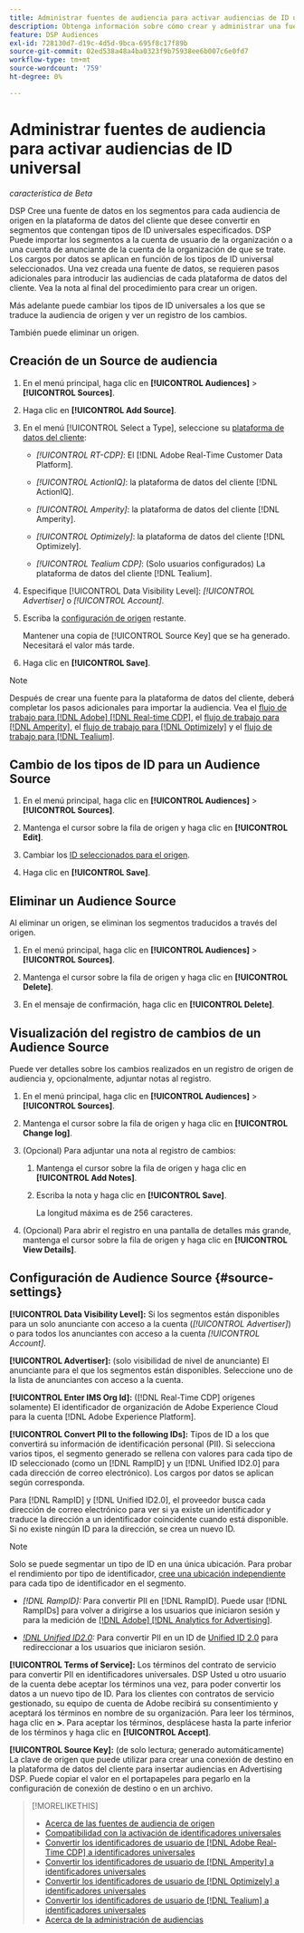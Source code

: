 ```yaml
---
title: Administrar fuentes de audiencia para activar audiencias de ID universal
description: Obtenga información sobre cómo crear y administrar una fuente para importar audiencias desde la plataforma de datos del cliente y convertirlas en segmentos que contengan ID universales.
feature: DSP Audiences
exl-id: 728130d7-d19c-4d5d-9bca-695f8c17f89b
source-git-commit: 02ed538a48a4ba0323f9b75938ee6b007c6e0fd7
workflow-type: tm+mt
source-wordcount: '759'
ht-degree: 0%

---
```


# Administrar fuentes de audiencia para activar audiencias de ID universal

*característica de Beta*

DSP Cree una fuente de datos en los segmentos para cada audiencia de origen en la plataforma de datos del cliente que desee convertir en segmentos que contengan tipos de ID universales especificados. DSP Puede importar los segmentos a la cuenta de usuario de la organización o a una cuenta de anunciante de la cuenta de la organización de que se trate. Los cargos por datos se aplican en función de los tipos de ID universal seleccionados. Una vez creada una fuente de datos, se requieren pasos adicionales para introducir las audiencias de cada plataforma de datos del cliente. Vea la nota al final del procedimiento para crear un origen.

Más adelante puede cambiar los tipos de ID universales a los que se traduce la audiencia de origen y ver un registro de los cambios.

También puede eliminar un origen.

## Creación de un Source de audiencia

<!-- Not sure about this

You can create one source for each combination of universal ID partner and data visibility level.

-->

1. En el menú principal, haga clic en **[!UICONTROL Audiences]** > **[!UICONTROL Sources]**.

1. Haga clic en **[!UICONTROL Add Source]**.

1. En el menú [!UICONTROL Select a Type], seleccione su [plataforma de datos del cliente](source-about.md):

   * *[!UICONTROL RT-CDP]*: El [!DNL Adobe Real-Time Customer Data Platform].

   * *[!UICONTROL ActionIQ]*: la plataforma de datos del cliente [!DNL ActionIQ].

   * *[!UICONTROL Amperity]*: la plataforma de datos del cliente [!DNL Amperity].

   * *[!UICONTROL Optimizely]*: la plataforma de datos del cliente [!DNL Optimizely].

   * *[!UICONTROL Tealium CDP]*: (Solo usuarios configurados) La plataforma de datos del cliente [!DNL Tealium].

1. Especifique [!UICONTROL Data Visibility Level]: *[!UICONTROL Advertiser]* o *[!UICONTROL Account]*.

1. Escriba la [configuración de origen](#source-settings) restante.

   Mantener una copia de [!UICONTROL Source Key] que se ha generado. Necesitará el valor más tarde.

1. Haga clic en **[!UICONTROL Save]**.

>[!NOTE]
>
>Después de crear una fuente para la plataforma de datos del cliente, deberá completar los pasos adicionales para importar la audiencia. Vea el [flujo de trabajo para [!DNL Adobe] [!DNL Real-time CDP]](source-adobe-rtcdp.md),<!-- the [workflow for [!DNL ActionIQ]](source-actioniq.md), --> el [flujo de trabajo para [!DNL Amperity]](source-amperity.md), el [flujo de trabajo para [!DNL Optimizely]](source-optimizely.md) y el [flujo de trabajo para [!DNL Tealium]](source-tealium.md).

## Cambio de los tipos de ID para un Audience Source

<!-- Clarify this:
All changes to universal IDs translated from the source are applied after you save the the source record. For example, if a new ID is added, any hashed email addresses shared before making the changes aren't converted. Similarly, if an ID is removed, we don't delete any historical data from the segments shared through the source.

OR 

All changes to universal IDs translated from the source are applied after you save the the source record. For example, if you add a new ID type, then we convert hashed email addresses shared before making the changes to the new ID type. Similarly, if you remove an ID type, then we delete any historical IDs of that type from the segments shared through the source.

-->

1. En el menú principal, haga clic en **[!UICONTROL Audiences]** > **[!UICONTROL Sources]**.

1. Mantenga el cursor sobre la fila de origen y haga clic en **[!UICONTROL Edit]**.

1. Cambiar los [ID seleccionados para el origen](#source-settings).

1. Haga clic en **[!UICONTROL Save]**.

## Eliminar un Audience Source

Al eliminar un origen, se eliminan los segmentos traducidos a través del origen.<!-- Will performance data for the segment still be available in any types of reports?  If yes, which? -->

1. En el menú principal, haga clic en **[!UICONTROL Audiences]** > **[!UICONTROL Sources]**.

1. Mantenga el cursor sobre la fila de origen y haga clic en **[!UICONTROL Delete]**.

1. En el mensaje de confirmación, haga clic en **[!UICONTROL Delete]**.

## Visualización del registro de cambios de un Audience Source

Puede ver detalles sobre los cambios realizados en un registro de origen de audiencia y, opcionalmente, adjuntar notas al registro.

1. En el menú principal, haga clic en **[!UICONTROL Audiences]** > **[!UICONTROL Sources]**.

1. Mantenga el cursor sobre la fila de origen y haga clic en **[!UICONTROL Change log]**.

1. (Opcional) Para adjuntar una nota al registro de cambios:

   1. Mantenga el cursor sobre la fila de origen y haga clic en **[!UICONTROL Add Notes]**.

   1. Escriba la nota y haga clic en **[!UICONTROL Save]**.

      La longitud máxima es de 256 caracteres.

1. (Opcional) Para abrir el registro en una pantalla de detalles más grande, mantenga el cursor sobre la fila de origen y haga clic en **[!UICONTROL View Details]**.

## Configuración de Audience Source {#source-settings}

**[!UICONTROL Data Visibility Level]:** Si los segmentos están disponibles para un solo anunciante con acceso a la cuenta (*[!UICONTROL Advertiser]*) o para todos los anunciantes con acceso a la cuenta *[!UICONTROL Account]*.

**[!UICONTROL Advertiser]:** (solo visibilidad de nivel de anunciante) El anunciante para el que los segmentos están disponibles. Seleccione uno de la lista de anunciantes con acceso a la cuenta.

**[!UICONTROL Enter IMS Org Id]:** ([!DNL Real-Time CDP] orígenes solamente) El identificador de organización de Adobe Experience Cloud para la cuenta [!DNL Adobe Experience Platform].

**[!UICONTROL Convert PII to the following IDs]:** Tipos de ID a los que convertirá su información de identificación personal (PII). Si selecciona varios tipos, el segmento generado se rellena con valores para cada tipo de ID seleccionado (como un [!DNL RampID] y un [!DNL Unified ID2.0] para cada dirección de correo electrónico). Los cargos por datos se aplican según corresponda.

Para [!DNL RampID] y [!DNL Unified ID2.0], el proveedor busca cada dirección de correo electrónico para ver si ya existe un identificador y traduce la dirección a un identificador coincidente cuando está disponible. Si no existe ningún ID para la dirección, se crea un nuevo ID.

>[!NOTE]
>
>Solo se puede segmentar un tipo de ID en una única ubicación. Para probar el rendimiento por tipo de identificador, [cree una ubicación independiente](/help/dsp/campaign-management/placements/placement-create.md) para cada tipo de identificador en el segmento.

* *[!DNL RampID]:* Para convertir PII en [!DNL RampID]. Puede usar [!DNL RampIDs] para volver a dirigirse a los usuarios que iniciaron sesión y para la medición de [[!DNL Adobe] [!DNL Analytics for Advertising]](/help/integrations/analytics/overview.md).

* *[!DNL Unified ID2.0](Beta):* Para convertir PII en un ID de [Unified ID 2.0](https://unifiedid.com) para redireccionar a los usuarios que iniciaron sesión.

<!-- Later
* *[!DNL ID5] (Beta):* To convert PII to an [!DNL ID5] ID. You can use [!DNL ID5] IDs for retargeting logging-in users and for [[!DNL Adobe] [!DNL Analytics for Advertising]](/help/integrations/analytics/overview.md) measurement.

-->

**[!UICONTROL Terms of Service]:** Los términos del contrato de servicio para convertir PII en identificadores universales. DSP Usted u otro usuario de la cuenta debe aceptar los términos una vez, para poder convertir los datos a un nuevo tipo de ID. Para los clientes con contratos de servicio gestionado, su equipo de cuenta de Adobe recibirá su consentimiento y aceptará los términos en nombre de su organización. Para leer los términos, haga clic en **>**. Para aceptar los términos, desplácese hasta la parte inferior de los términos y haga clic en **[!UICONTROL Accept]**.

**[!UICONTROL Source Key]:** (de solo lectura; generado automáticamente) La clave de origen que puede utilizar para crear una conexión de destino en la plataforma de datos del cliente para insertar audiencias en Advertising DSP. Puede copiar el valor en el portapapeles para pegarlo en la configuración de conexión de destino o en un archivo.

>[!MORELIKETHIS]
>
>* [Acerca de las fuentes de audiencia de origen](source-about.md)
>* [Compatibilidad con la activación de identificadores universales](/help/dsp/audiences/universal-ids.md)
>* [Convertir los identificadores de usuario de [!DNL Adobe Real-Time CDP] a identificadores universales](/help/dsp/audiences/sources/source-adobe-rtcdp.md)
>* [Convertir los identificadores de usuario de [!DNL Amperity] a identificadores universales](/help/dsp/audiences/sources/source-amperity.md)
>* [Convertir los identificadores de usuario de [!DNL Optimizely] a identificadores universales](/help/dsp/audiences/sources/source-optimizely.md)
>* [Convertir los identificadores de usuario de [!DNL Tealium] a identificadores universales](/help/dsp/audiences/sources/source-tealium.md)
>* [Acerca de la administración de audiencias](/help/dsp/audiences/audience-about.md)
